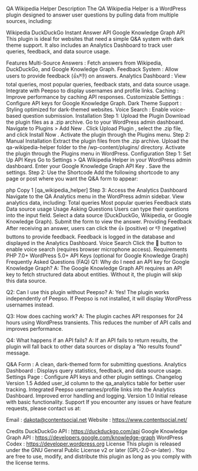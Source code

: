 QA Wikipedia Helper
Description
The QA Wikipedia Helper is a WordPress plugin designed to answer user questions by pulling data from multiple sources, including:

Wikipedia
DuckDuckGo Instant Answer API
Google Knowledge Graph API
This plugin is ideal for websites that need a simple Q&A system with dark theme support. It also includes an Analytics Dashboard to track user queries, feedback, and data source usage.

Features
Multi-Source Answers : Fetch answers from Wikipedia, DuckDuckGo, and Google Knowledge Graph.
Feedback System : Allow users to provide feedback (👍/👎) on answers.
Analytics Dashboard :
View total queries, most popular queries, feedback stats, and data source usage.
Integrate with Peepso to display usernames and profile links.
Caching : Improve performance by caching API responses.
Customizable Settings : Configure API keys for Google Knowledge Graph.
Dark Theme Support : Styling optimized for dark-themed websites.
Voice Search : Enable voice-based question submission.
Installation
Step 1: Upload the Plugin
Download the plugin files as a .zip archive.
Go to your WordPress admin dashboard.
Navigate to Plugins > Add New .
Click Upload Plugin , select the .zip file, and click Install Now .
Activate the plugin through the Plugins menu.
Step 2: Manual Installation
Extract the plugin files from the .zip archive.
Upload the qa-wikipedia-helper folder to the /wp-content/plugins/ directory.
Activate the plugin through the Plugins menu in WordPress.
Configuration
Step 1: Set Up API Keys
Go to Settings > QA Wikipedia Helper in your WordPress admin dashboard.
Enter your Google Knowledge Graph API Key .
Save the settings.
Step 2: Use the Shortcode
Add the following shortcode to any page or post where you want the Q&A form to appear:

php
Copy
1
[qa_wikipedia_helper]
Step 3: Access the Analytics Dashboard
Navigate to the QA Analytics menu in the WordPress admin sidebar.
View analytics data, including:
Total queries
Most popular queries
Feedback stats
Data source usage
Usage
Asking Questions
Users can type their questions into the input field.
Select a data source (DuckDuckGo, Wikipedia, or Google Knowledge Graph).
Submit the form to view the answer.
Providing Feedback
After receiving an answer, users can click the 👍 (positive) or 👎 (negative) buttons to provide feedback.
Feedback is logged in the database and displayed in the Analytics Dashboard.
Voice Search
Click the 🎤 button to enable voice search (requires browser microphone access).
Requirements
PHP 7.0+
WordPress 5.0+
API Keys (optional for Google Knowledge Graph)
Frequently Asked Questions (FAQ)
Q1: Why do I need an API key for Google Knowledge Graph?
A: The Google Knowledge Graph API requires an API key to fetch structured data about entities. Without it, the plugin will skip this data source.

Q2: Can I use this plugin without Peepso?
A: Yes! The plugin works independently of Peepso. If Peepso is not installed, it will display WordPress usernames instead.

Q3: How does caching work?
A: The plugin caches API responses for 24 hours using WordPress transients. This reduces the number of API calls and improves performance.

Q4: What happens if an API fails?
A: If an API fails to return results, the plugin will fall back to other data sources or display a "No results found" message.


Q&A Form : A clean, dark-themed form for submitting questions.
Analytics Dashboard : Displays query statistics, feedback, and data source usage.
Settings Page : Configure API keys and other plugin settings.
Changelog
Version 1.5
Added user_id column to the qa_analytics table for better user tracking.
Integrated Peepso usernames/profile links into the Analytics Dashboard.
Improved error handling and logging.
Version 1.0
Initial release with basic functionality.
Support
If you encounter any issues or have feature requests, please contact us at:

Email : dakota@contentsocial.net
Website : https://www.contentsocial.net/


Credits
DuckDuckGo API : https://duckduckgo.com/api
Google Knowledge Graph API : https://developers.google.com/knowledge-graph
WordPress Codex : https://developer.wordpress.org
License
This plugin is released under the GNU General Public License v2 or later (GPL-2.0-or-later) . You are free to use, modify, and distribute this plugin as long as you comply with the license terms.

